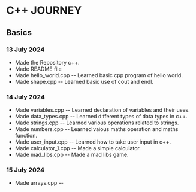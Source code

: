 # C++ JOURNEY

## Basics 

### 13 July 2024 

- Made the Repository c++.
- Made README file
- Made hello_world.cpp -- Learned basic cpp program of hello world.
- Made shape.cpp -- Learned basic use of cout and endl.

### 14 July 2024

- Made variables.cpp -- Learned declaration of variables and their uses.
- Made data_types.cpp -- Learned different types of data types in c++.
- Made strings.cpp -- Learned various operations related to strings.
- Made numbers.cpp -- Learned vaious maths operation and maths function.
- Made user_input.cpp -- Learned how to take user input in c++.
- Made calculator_1.cpp -- Made a simple calculator.
- Made mad_libs.cpp -- Made a mad libs game.

### 15 July 2024

- Made arrays.cpp -- 
